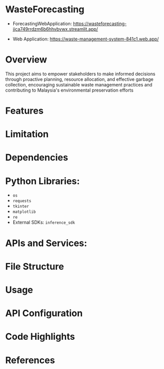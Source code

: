 # WasteForecasting

- ForecastingWebApplication: 
https://wasteforecasting-jjca749rrdzm6b6hhvbvwx.streamlit.app/

- Web Application: 
https://waste-management-system-841c1.web.app/

# Overview
This project aims to empower stakeholders to make informed decisions through proactive planning, resource allocation, and effective garbage collection, encouraging sustainable waste management practices and contributing to Malaysia's environmental preservation efforts

# Features

  
# Limitation

# Dependencies
# Python Libraries:
- `os`
- `requests`
- `tkinter`
- `matplotlib`
- `re`
- External SDKs: `inference_sdk`

# APIs and Services:

# File Structure

# Usage
# API Configuration
# Code Highlights

# References



